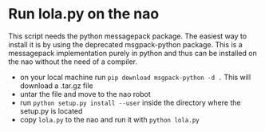 # Run lola.py on the nao

This script needs the python messagepack package. The easiest way to install it is by using the deprecated msgpack-python package. This is a messagepack implementation purely in python and thus can be installed on the nao without the need of a compiler.

- on your local machine run `pip download msgpack-python -d .` This will download a .tar.gz file
- untar the file and move to the nao robot
- run `python setup.py install --user` inside the directory where the setup.py is located
- copy `lola.py` to the nao and run it with `python lola.py`